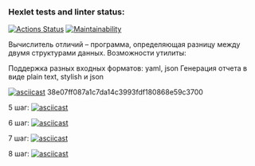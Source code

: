 ### Hexlet tests and linter status:

[![Actions Status](https://github.com/Tatiana-Popova/frontend-project-lvl2/workflows/hexlet-check/badge.svg)](https://github.com/Tatiana-Popova/frontend-project-lvl2/actions)
[![Maintainability](https://api.codeclimate.com/v1/badges/a99a88d28ad37a79dbf6/maintainability)](https://codeclimate.com/github/codeclimate/codeclimate/maintainability)

Вычислитель отличий – программа, определяющая разницу между двумя структурами данных.
Возможности утилиты:

Поддержка разных входных форматов: yaml, json
Генерация отчета в виде plain text, stylish и json

[![asciicast](https://asciinema.org/a/UHMiiK5gJHBmja9pabWICBuzK.svg)](https://asciinema.org/a/UHMiiK5gJHBmja9pabWICBuzK)
38e07ff087a1c7da14c3993fdf180868e59c3700

5 шаг:
[![asciicast](https://asciinema.org/a/lICXo5JPop72VFBf1hP7sfrRi.svg)](https://asciinema.org/a/lICXo5JPop72VFBf1hP7sfrRi)

6 шаг:
[![asciicast](https://asciinema.org/a/HJL4G853WqNTPI45vMpvwaUbn.svg)](https://asciinema.org/a/HJL4G853WqNTPI45vMpvwaUbn)

7 шаг:
[![asciicast](https://asciinema.org/a/IjSLuQlV0NJGRQRUE7PHxr8PD.svg)](https://asciinema.org/a/IjSLuQlV0NJGRQRUE7PHxr8PD)

8 шаг:
[![asciicast](https://asciinema.org/a/rUXPpt4UVEkTbO3EMT1mE3dz3.svg)](https://asciinema.org/a/rUXPpt4UVEkTbO3EMT1mE3dz3)
